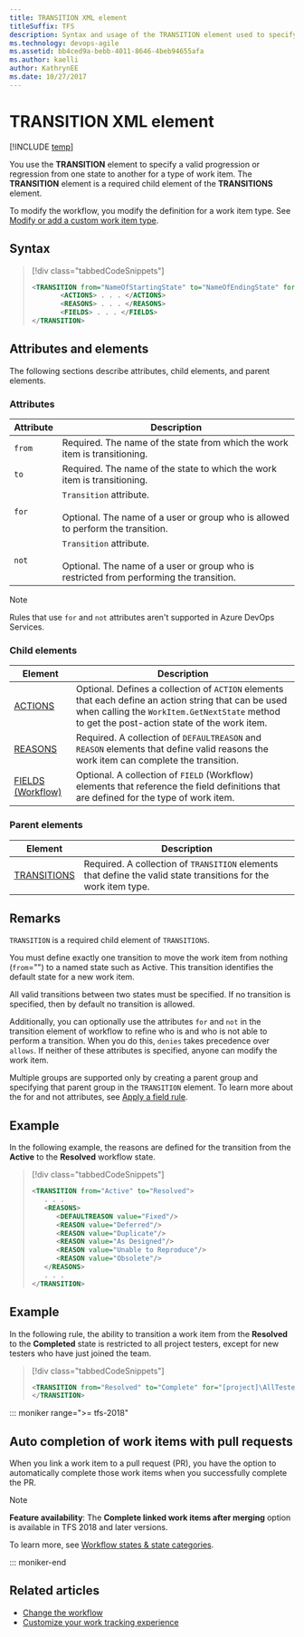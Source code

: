 ```yaml
---
title: TRANSITION XML element
titleSuffix: TFS
description: Syntax and usage of the TRANSITION element used to specify a valid progression or regression from one state to another for a work item type
ms.technology: devops-agile
ms.assetid: bb4ced9a-bebb-4011-8646-4beb94655afa
ms.author: kaelli
author: KathrynEE
ms.date: 10/27/2017
---
```


# TRANSITION XML element

[!INCLUDE [temp](../../includes/customization-phase-0-and-1-plus-version-header.md)]

You use the **TRANSITION** element to specify a valid progression or regression from one state to another for a type of work item. The **TRANSITION** element is a required child element of the **TRANSITIONS** element.

To modify the workflow, you modify the definition for a work item type. See [Modify or add a custom work item type](../add-modify-wit.md).

## Syntax

> [!div class="tabbedCodeSnippets"]
>
> ```XML
> <TRANSITION from="NameOfStartingState" to="NameOfEndingState" for="UserGroupName" not="UserGroupName">
>        <ACTIONS> . . . </ACTIONS>
>        <REASONS> . . . </REASONS>
>        <FIELDS> . . . </FIELDS>
> </TRANSITION>
> ```

## Attributes and elements

The following sections describe attributes, child elements, and parent elements.

### Attributes

| Attribute | Description                                                                                                                 |
| --------- | --------------------------------------------------------------------------------------------------------------------------- |
| `from`    | Required. The name of the state from which the work item is transitioning.                                                  |
| `to`      | Required. The name of the state to which the work item is transitioning.                                                    |
| `for`     | `Transition` attribute.<br /><br /> Optional. The name of a user or group who is allowed to perform the transition.         |
| `not`     | `Transition` attribute.<br /><br /> Optional. The name of a user or group who is restricted from performing the transition. |

> [!NOTE]  
> Rules that use `for` and `not` attributes aren't supported in Azure DevOps Services.

### Child elements

| Element                                                     | Description                                                                                                                                                                                           |
| ----------------------------------------------------------- | ----------------------------------------------------------------------------------------------------------------------------------------------------------------------------------------------------- |
| [ACTIONS](all-workflow-xml-elements-reference.md)           | Optional. Defines a collection of `ACTION` elements that each define an action string that can be used when calling the `WorkItem.GetNextState` method to get the post-action state of the work item. |
| [REASONS](all-workflow-xml-elements-reference.md)           | Required. A collection of `DEFAULTREASON` and `REASON` elements that define valid reasons the work item can complete the transition.                                                                  |
| [FIELDS (Workflow)](all-workflow-xml-elements-reference.md) | Optional. A collection of `FIELD` (Workflow) elements that reference the field definitions that are defined for the type of work item.                                                                |

### Parent elements

| Element                                               | Description                                                                                                     |
| ----------------------------------------------------- | --------------------------------------------------------------------------------------------------------------- |
| [TRANSITIONS](all-workflow-xml-elements-reference.md) | Required. A collection of `TRANSITION` elements that define the valid state transitions for the work item type. |

## Remarks

`TRANSITION` is a required child element of `TRANSITIONS`.

You must define exactly one transition to move the work item from nothing (`from`="") to a named state such as Active. This transition identifies the default state for a new work item.

All valid transitions between two states must be specified. If no transition is specified, then by default no transition is allowed.

Additionally, you can optionally use the attributes `for` and `not` in the transition element of workflow to refine who is and who is not able to perform a transition. When you do this, `denies` takes precedence over `allows`. If neither of these attributes is specified, anyone can modify the work item.

Multiple groups are supported only by creating a parent group and specifying that parent group in the `TRANSITION` element. To learn more about the for and not attributes, see [Apply a field rule](apply-rule-work-item-field.md).

## Example

In the following example, the reasons are defined for the transition from the **Active** to the **Resolved** workflow state.

> [!div class="tabbedCodeSnippets"]
>
> ```XML
> <TRANSITION from="Active" to="Resolved">
>    . . .
>    <REASONS>
>       <DEFAULTREASON value="Fixed"/>
>       <REASON value="Deferred"/>
>       <REASON value="Duplicate"/>
>       <REASON value="As Designed"/>
>       <REASON value="Unable to Reproduce"/>
>       <REASON value="Obsolete"/>
>    </REASONS>
>    . . .
> </TRANSITION>
> ```

## Example

In the following rule, the ability to transition a work item from the **Resolved** to the **Completed** state is restricted to all project testers, except for new testers who have just joined the team.

> [!div class="tabbedCodeSnippets"]
>
> ```XML
> <TRANSITION from="Resolved" to="Complete" for="[project]\AllTesters" not="[project]\NewTesters">
> </TRANSITION>
> ```

::: moniker range=">= tfs-2018"

## Auto completion of work items with pull requests

When you link a work item to a pull request (PR), you have the option to automatically complete those work items when you successfully complete the PR.

> [!NOTE]  
> **Feature availability**: The **Complete linked work items after merging** option is available in TFS 2018 and later versions.

To learn more, see [Workflow states & state categories](../../boards/work-items/workflow-and-state-categories.md).

::: moniker-end

## Related articles

- [Change the workflow](change-workflow-wit.md)
- [Customize your work tracking experience](../customize-work.md)
